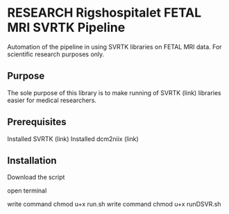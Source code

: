 # RESEARCH Rigshospitalet FETAL MRI SVRTK Pipeline
 Automation of the pipeline in using SVRTK libraries on FETAL MRI data. For scientific research purposes only.


 ## Purpose
 The sole purpose of this library is to make running of SVRTK (link) libraries easier for medical researchers.


 ## Prerequisites
 Installed SVRTK (link)
 Installed dcm2niix (link)

 ## Installation
 Download the script

 open terminal

  write command chmod u+x run.sh
  write command chmod u+x runDSVR.sh


  
